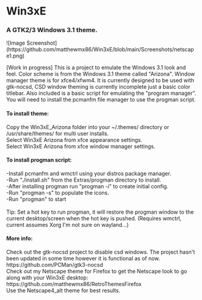 # Win3xE
<h3>A GTK2/3 Windows 3.1 theme.</h3>
![Image Screenshot](https://github.com/matthewmx86/Win3xE/blob/main/Screenshots/netscape1.png)

[Work in progress]
This is a project to emulate the Windows 3.1 look and feel. Color scheme is from the Windows 3.1 theme called "Arizona".
Window manager theme is for xfce4/xfwm4. It is currently designed to be used with gtk-nocsd, CSD window theming
is currently incomplete just a basic color titlebar. Also included is a basic script for emulating the "program manager".
You will need to install the pcmanfm file manager to use the progman script.

<h4>To install theme:</h4>
Copy the Win3xE_Arizona folder into your ~/.themes/ directory or /usr/share/themes/ for multi user installs.<br>
Select Win3xE Arizona from xfce appearance settings.<br>
Select Win3xE Arizona from xfce window manager settings.<br>

<h4>To install progman script:</h4>
-Install pcmanfm and wmctrl using your distros package manager.<br>
-Run "./install.sh" from the Extras/progman directory to install.<br>
-After installing progman run "progman -i" to create initial config.<br>
-Run "progman -s" to populate the icons.<br>
-Run "progman" to start<br><br>
Tip: Set a hot key to run progman, it will restore the progman window to the current desktop/screen when the hot key is pushed. (Requires wmctrl, current assumes Xorg I'm not sure on wayland...)

<h4>More info:</h4>
Check out the gtk-nocsd project to disable csd windows. The project hasn't been updated in some time however it is functional as of now. https://github.com/PCMan/gtk3-nocsd<br>
Check out my Netscape theme for Firefox to get the Netscape look to go along with your Win3xE desktop:<br>https://github.com/matthewmx86/RetroThemesFirefox<br>
Use the Netscape4_alt theme for best results.
